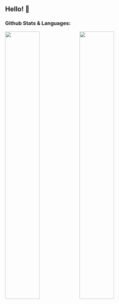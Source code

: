 ## Hello! 👋

<!--
**chyna-gvng/chyna-gvng** is a ✨ _special_ ✨ repository because its `README.md` (this file) appears on your GitHub profile.

Here are some ideas to get you started:

- 🔭 I’m currently working on ...
- 🌱 I’m currently learning ...
- 👯 I’m looking to collaborate on ...
- 🤔 I’m looking for help with ...
- 💬 Ask me about ...
- 📫 How to reach me: ...
- 😄 Pronouns: ...
- ⚡ Fun fact: ...
-->
### Github Stats & Languages:
<img align="left" width="47%" src="https://github-readme-stats.vercel.app/api?username=chyna-gvng&show_icons=true&theme=blueberry" />
<img align="left" width="47%" src="https://github-readme-stats.vercel.app/api/top-langs/?username=chyna-gvng&layout=compact&theme=blueberry" />
